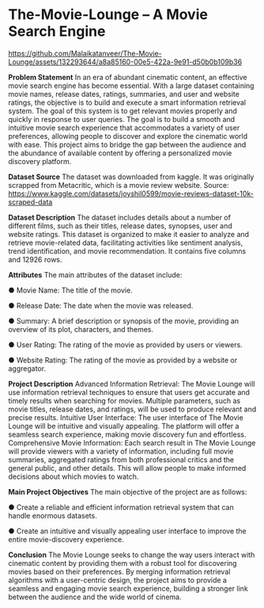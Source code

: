 # The-Movie-Lounge – A Movie Search Engine


https://github.com/Malaikatanveer/The-Movie-Lounge/assets/132293644/a8a85160-00e5-422a-9e91-d50b0b109b36


**Problem Statement**
In an era of abundant cinematic content, an effective movie search engine has become
essential. With a large dataset containing movie names, release dates, ratings, summaries, and
user and website ratings, the objective is to build and execute a smart information retrieval
system. The goal of this system is to get relevant movies properly and quickly in response to
user queries. The goal is to build a smooth and intuitive movie search experience that
accommodates a variety of user preferences, allowing people to discover and explore the
cinematic world with ease. This project aims to bridge the gap between the audience and the
abundance of available content by offering a personalized movie discovery platform.


**Dataset Source**
The dataset was downloaded from kaggle. It was originally scrapped from Metacritic, which is a
movie review website.
Source: https://www.kaggle.com/datasets/joyshil0599/movie-reviews-dataset-10k-scraped-data


**Dataset Description**
The dataset includes details about a number of different films, such as their titles, release dates,
synopses, user and website ratings. This dataset is organized to make it easier to analyze and
retrieve movie-related data, facilitating activities like sentiment analysis, trend identification, and
movie recommendation. It contains five columns and 12926 rows.


**Attributes**
The main attributes of the dataset include:

● Movie Name: The title of the movie.

● Release Date: The date when the movie was released.

● Summary: A brief description or synopsis of the movie, providing an overview of its plot,
characters, and themes.

● User Rating: The rating of the movie as provided by users or viewers.

● Website Rating: The rating of the movie as provided by a website or aggregator.


**Project Description**
Advanced Information Retrieval: The Movie Lounge will use information retrieval techniques
to ensure that users get accurate and timely results when searching for movies. Multiple
parameters, such as movie titles, release dates, and ratings, will be used to produce relevant
and precise results.
Intuitive User Interface: The user interface of The Movie Lounge will be intuitive and visually
appealing. The platform will offer a seamless search experience, making movie discovery fun
and effortless.
Comprehensive Movie Information: Each search result in The Movie Lounge will provide
viewers with a variety of information, including full movie summaries, aggregated ratings from
both professional critics and the general public, and other details. This will allow people to
make informed decisions about which movies to watch.


**Main Project Objectives**
The main objective of the project are as follows:

● Create a reliable and efficient information retrieval system that can handle enormous
datasets.

● Create an intuitive and visually appealing user interface to improve the entire
movie-discovery experience.


**Conclusion**
The Movie Lounge seeks to change the way users interact with cinematic content by providing
them with a robust tool for discovering movies based on their preferences. By merging
information retrieval algorithms with a user-centric design, the project aims to provide a
seamless and engaging movie search experience, building a stronger link between the
audience and the wide world of cinema.
